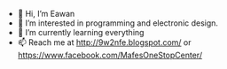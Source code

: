 - 👋 Hi, I’m Eawan
- 👀 I’m interested in programming and electronic design.
- 🌱 I’m currently learning everything
- 📫 Reach me at http://9w2nfe.blogspot.com/ or https://www.facebook.com/MafesOneStopCenter/

<!---
protongt/protongt is a ✨ special ✨ repository because its `README.md` (this file) appears on your GitHub profile.
You can click the Preview link to take a look at your changes.
--->
